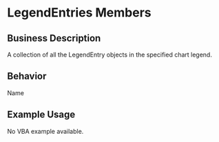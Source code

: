 # LegendEntries Members

## Business Description
A collection of all the LegendEntry objects in the specified chart legend.

## Behavior
Name

## Example Usage
No VBA example available.